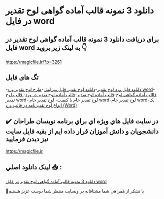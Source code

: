 # دانلود 3 نمونه قالب آماده گواهی لوح تقدیر در فایل word

## برای دریافت دانلود 3 نمونه قالب آماده گواهی لوح تقدیر در فایل word به لینک زیر بروید 👇

https://magicfile.ir/?p=3261

## تگ های فایل

-[دانلود فایل ورد لوح تقدیر](https://magicfile.ir/product/%d9%82%d8%a7%d8%a7%d9%84%d8%a8-%d8%a2%d9%85%d8%a7%d8%af%d9%87-%da%af%d9%88%d8%a7%d9%87%db%8c-%d9%84%d9%88%d8%ad-%d8%aa%d9%82%d8%af%db%8c%d8%b1-%d8%af%d8%b1-%d9%81%d8%a7%db%8c%d9%84-word/)-[دانلود لوح تقدیر قابل ویرایش](https://magicfile.ir/product/%d9%82%d8%a7%d8%a7%d9%84%d8%a8-%d8%a2%d9%85%d8%a7%d8%af%d9%87-%da%af%d9%88%d8%a7%d9%87%db%8c-%d9%84%d9%88%d8%ad-%d8%aa%d9%82%d8%af%db%8c%d8%b1-%d8%af%d8%b1-%d9%81%d8%a7%db%8c%d9%84-word/)-[طرح لوح تقدیر ورد word](https://magicfile.ir/product/%d9%82%d8%a7%d8%a7%d9%84%d8%a8-%d8%a2%d9%85%d8%a7%d8%af%d9%87-%da%af%d9%88%d8%a7%d9%87%db%8c-%d9%84%d9%88%d8%ad-%d8%aa%d9%82%d8%af%db%8c%d8%b1-%d8%af%d8%b1-%d9%81%d8%a7%db%8c%d9%84-word/)-[قاالب آماده گواهی لوح](https://magicfile.ir/product/%d9%82%d8%a7%d8%a7%d9%84%d8%a8-%d8%a2%d9%85%d8%a7%d8%af%d9%87-%da%af%d9%88%d8%a7%d9%87%db%8c-%d9%84%d9%88%d8%ad-%d8%aa%d9%82%d8%af%db%8c%d8%b1-%d8%af%d8%b1-%d9%81%d8%a7%db%8c%d9%84-word/)-[قالب آماده لوح تقدیر](https://magicfile.ir/product/%d9%82%d8%a7%d8%a7%d9%84%d8%a8-%d8%a2%d9%85%d8%a7%d8%af%d9%87-%da%af%d9%88%d8%a7%d9%87%db%8c-%d9%84%d9%88%d8%ad-%d8%aa%d9%82%d8%af%db%8c%d8%b1-%d8%af%d8%b1-%d9%81%d8%a7%db%8c%d9%84-word/)-[قالب آماده لوح تقدیر در ورد](https://magicfile.ir/product/%d9%82%d8%a7%d8%a7%d9%84%d8%a8-%d8%a2%d9%85%d8%a7%d8%af%d9%87-%da%af%d9%88%d8%a7%d9%87%db%8c-%d9%84%d9%88%d8%ad-%d8%aa%d9%82%d8%af%db%8c%d8%b1-%d8%af%d8%b1-%d9%81%d8%a7%db%8c%d9%84-word/)-[ قالب لوح تقدیر word](https://magicfile.ir/product/%d9%82%d8%a7%d8%a7%d9%84%d8%a8-%d8%a2%d9%85%d8%a7%d8%af%d9%87-%da%af%d9%88%d8%a7%d9%87%db%8c-%d9%84%d9%88%d8%ad-%d8%aa%d9%82%d8%af%db%8c%d8%b1-%d8%af%d8%b1-%d9%81%d8%a7%db%8c%d9%84-word/)-[ لوح تقدیر خام با کیفیت](https://magicfile.ir/product/%d9%82%d8%a7%d8%a7%d9%84%d8%a8-%d8%a2%d9%85%d8%a7%d8%af%d9%87-%da%af%d9%88%d8%a7%d9%87%db%8c-%d9%84%d9%88%d8%ad-%d8%aa%d9%82%d8%af%db%8c%d8%b1-%d8%af%d8%b1-%d9%81%d8%a7%db%8c%d9%84-word/)-[ لوح تقدیر خام word](https://magicfile.ir/product/%d9%82%d8%a7%d8%a7%d9%84%d8%a8-%d8%a2%d9%85%d8%a7%d8%af%d9%87-%da%af%d9%88%d8%a7%d9%87%db%8c-%d9%84%d9%88%d8%ad-%d8%aa%d9%82%d8%af%db%8c%d8%b1-%d8%af%d8%b1-%d9%81%d8%a7%db%8c%d9%84-word/)-[لوح تقدیر خام word](https://magicfile.ir/product/%d9%82%d8%a7%d8%a7%d9%84%d8%a8-%d8%a2%d9%85%d8%a7%d8%af%d9%87-%da%af%d9%88%d8%a7%d9%87%db%8c-%d9%84%d9%88%d8%ad-%d8%aa%d9%82%d8%af%db%8c%d8%b1-%d8%af%d8%b1-%d9%81%d8%a7%db%8c%d9%84-word/)-[پک انواع لوح تقدیرنامه در قالب ورد (Word)](https://magicfile.ir/product/%d9%82%d8%a7%d8%a7%d9%84%d8%a8-%d8%a2%d9%85%d8%a7%d8%af%d9%87-%da%af%d9%88%d8%a7%d9%87%db%8c-%d9%84%d9%88%d8%ad-%d8%aa%d9%82%d8%af%db%8c%d8%b1-%d8%af%d8%b1-%d9%81%d8%a7%db%8c%d9%84-word/)

## ✔️ در سايت فايل هاي ويژه اي براي برنامه نويسان طراحان دانشجويان و دانش آموزان قرار داده ايم از بقيه فايل سايت نيز ديدن فرماييد

https://magicfile.ir


## لينک دانلود اصلي 📥 :

[دانلود 3 نمونه قالب آماده گواهی لوح تقدیر در فایل word](https://magicfile.ir/product/%d9%82%d8%a7%d8%a7%d9%84%d8%a8-%d8%a2%d9%85%d8%a7%d8%af%d9%87-%da%af%d9%88%d8%a7%d9%87%db%8c-%d9%84%d9%88%d8%ad-%d8%aa%d9%82%d8%af%db%8c%d8%b1-%d8%af%d8%b1-%d9%81%d8%a7%db%8c%d9%84-word/) 


🙏با تشکر از همراهي شما مشتاقانه در وبسایت منتظر شما دوست عزیز هستیم

